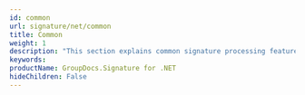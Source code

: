 ```yaml
---
id: common
url: signature/net/common
title: Common
weight: 1
description: "This section explains common signature processing features of GroupDocs.Signature API."
keywords: 
productName: GroupDocs.Signature for .NET
hideChildren: False
---
```

